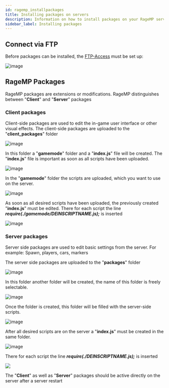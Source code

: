 ```yaml
---
id: ragemp_installpackages
title: Installing packages on servers
description: Information on how to install packages on your RageMP server from ZAP-Hosting - ZAP-Hosting.com documentation
sidebar_label: Installing packages
---
```


## Connect via FTP

Before packages can be installed, the [FTP-Access](gameserver_ftpaccess.md) must be set up:

![image](https://user-images.githubusercontent.com/13604413/159178012-0172691b-d49f-49d6-ab34-cc01eadbacf5.png)


## RageMP Packages

RageMP packages are extensions or modifications. 
RageMP distinguishes between "**Client**" and "**Server**" packages

### Client packages

Client-side packages are used to edit the in-game user interface or other visual effects.
The client-side packages are uploaded to the "**client_packages**" folder

![image](https://user-images.githubusercontent.com/26007280/189705362-37e49dcd-0fbf-479d-ab58-548c25f4704b.png)

In this folder a "**gamemode**" folder and a "**index.js**" file will be created.
The "**index.js**" file is important as soon as all scripts have been uploaded. 

![image](https://user-images.githubusercontent.com/26007280/189705391-d9403807-a2bc-4093-a00a-69bf8424defe.png)

In the "**gamemode**" folder the scripts are uploaded, which you want to use on the server.

![image](https://user-images.githubusercontent.com/26007280/189705412-54cacbd1-fa8e-4d9d-a439-a1e8058ae51e.png)

As soon as all desired scripts have been uploaded, the previously created "**index.js**" must be edited.
There for each script the line ***require(./gamemode/DEINSCRIPTNAME.js);*** is inserted

![image](https://user-images.githubusercontent.com/13604413/159178015-9106b7ea-41c4-4876-868c-dbca30410d62.png)

### Server packages

Server side packages are used to edit basic settings from the server.
For example: Spawn, players, cars, markers

The server side packages are uploaded to the "**packages**" folder

![image](https://user-images.githubusercontent.com/13604413/159178021-7b030066-b72a-41a9-9baa-c9abba124ff2.png)

In this folder another folder will be created, the name of this folder is freely selectable.

![image](https://user-images.githubusercontent.com/13604413/159178028-2b2bbd99-c4a1-4422-b4c8-bad298aefea7.png)

Once the folder is created, this folder will be filled with the server-side scripts.

![image](https://user-images.githubusercontent.com/13604413/159178033-5240c361-d4de-40dd-8d1f-64d207529842.png)

After all desired scripts are on the server a "**index.js**" must be created in the same folder.

![image](https://user-images.githubusercontent.com/26007280/189705458-b76e51c6-152e-4a7c-9f33-e8b693ec7c8b.png)

There for each script the line ***require(./DEINSCRIPTNAME.js);*** is inserted

![](https://user-images.githubusercontent.com/13604413/159178015-9106b7ea-41c4-4876-868c-dbca30410d62.png)

The "**Client**" as well as "**Server**" packages should be active directly on the server after a server restart
